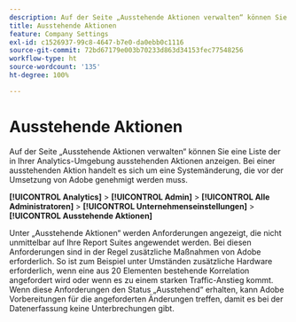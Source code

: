 ```yaml
---
description: Auf der Seite „Ausstehende Aktionen verwalten“ können Sie eine Liste der in Ihrer Analytics-Umgebung ausstehenden Aktionen anzeigen. Bei einer ausstehenden Aktion handelt es sich um eine Systemänderung, die vor der Umsetzung von Adobe genehmigt werden muss.
title: Ausstehende Aktionen
feature: Company Settings
exl-id: c1526937-99c8-4647-b7e0-da0ebb0c1116
source-git-commit: 72bd67179e003b70233d863d34153fec77548256
workflow-type: ht
source-wordcount: '135'
ht-degree: 100%

---
```


# Ausstehende Aktionen

Auf der Seite „Ausstehende Aktionen verwalten“ können Sie eine Liste der in Ihrer Analytics-Umgebung ausstehenden Aktionen anzeigen. Bei einer ausstehenden Aktion handelt es sich um eine Systemänderung, die vor der Umsetzung von Adobe genehmigt werden muss.

**[!UICONTROL Analytics]** > **[!UICONTROL Admin]** > **[!UICONTROL Alle Administratoren]** > **[!UICONTROL Unternehmenseinstellungen]** > **[!UICONTROL Ausstehende Aktionen]**

Unter „Ausstehende Aktionen“ werden Anforderungen angezeigt, die nicht unmittelbar auf Ihre Report Suites angewendet werden. Bei diesen Anforderungen sind in der Regel zusätzliche Maßnahmen von Adobe erforderlich. So ist zum Beispiel unter Umständen zusätzliche Hardware erforderlich, wenn eine aus 20 Elementen bestehende Korrelation angefordert wird oder wenn es zu einem starken Traffic-Anstieg kommt. Wenn diese Anforderungen den Status „Ausstehend“ erhalten, kann Adobe Vorbereitungen für die angeforderten Änderungen treffen, damit es bei der Datenerfassung keine Unterbrechungen gibt.
